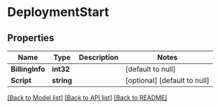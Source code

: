 # DeploymentStart

## Properties
Name | Type | Description | Notes
------------ | ------------- | ------------- | -------------
**BillingInfo** | **int32** |  | [default to null]
**Script** | **string** |  | [optional] [default to null]

[[Back to Model list]](../README.md#documentation-for-models) [[Back to API list]](../README.md#documentation-for-api-endpoints) [[Back to README]](../README.md)


